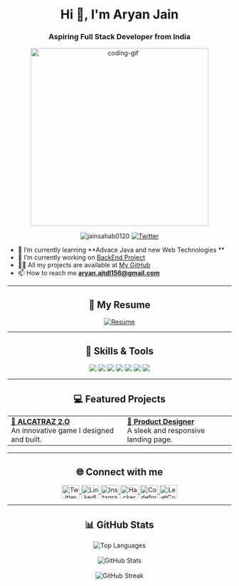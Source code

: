 <h1 align="center">Hi 👋, I'm Aryan Jain</h1>
<h3 align="center">Aspiring Full Stack Developer from India</h3>

<p align="center">
  <img src="https://media.giphy.com/media/qgQUggAC3Pfv687qPC/giphy.gif" width="400" alt="coding-gif" />
</p>

<p align="center">
  <img src="https://komarev.com/ghpvc/?username=jainsahab0120&label=Profile%20views&color=0e75b6&style=flat" alt="jainsahab0120" />
  <a href="https://twitter.com/jainsahab_0310" target="blank">
    <img src="https://img.shields.io/twitter/follow/jainsahab_0310?logo=twitter&style=for-the-badge" alt="Twitter" />
  </a>
</p>

- 🌱 I’m currently learning **Advace Java and new Web Technologies **
- 🔭 I’m currently working on [BackEnd Project]()
- 👨‍💻 All my projects are available at [My GitHub](https://github.com/jainsahab0120)
- 📫 How to reach me **aryan.ajtdl156@gmail.com**

---

<h2 align="center">📄 My Resume</h2>

<p align="center">
  <a href="https://aryan-jain-port-folio-with-react.vercel.app/" target="_blank">
    <img src="https://img.shields.io/badge/Resume-View%20Now-brightgreen?style=for-the-badge" alt="Resume" />
  </a>
</p>

---

<h2 align="center">🚀 Skills & Tools</h2>

<p align="center">
  <img src="https://img.shields.io/badge/Code-C-informational?style=flat&logo=c&color=2bbc8a" />
  <img src="https://img.shields.io/badge/Code-Java-informational?style=flat&logo=java&color=2bbc8a" />
  <img src="https://img.shields.io/badge/Code-CSS3-informational?style=flat&logo=css3&color=2bbc8a" />
  <img src="https://img.shields.io/badge/Code-JavaScript-informational?style=flat&logo=javascript&color=2bbc8a" />
  <img src="https://img.shields.io/badge/Code-HTML5-informational?style=flat&logo=html5&color=2bbc8a" />
  <img src="https://img.shields.io/badge/Tools-MySQL-informational?style=flat&logo=mysql&color=2bbc8a" />
  <img src="https://img.shields.io/badge/Tools-Python-informational?style=flat&logo=python&color=2bbc8a" />
</p>

---

<h2 align="center">💻 Featured Projects</h2>

<table align="center">
  <tr>
    <td><a href="https://github.com/jainsahab0120/ALCATRAZ-2.O"><b>🔐 ALCATRAZ 2.O</b></a><br>An innovative game I designed and built.</td>
    <td><a href="https://github.com/jainsahab0120/ProductDesigner_LandingPage"><b>🎨 Product Designer</b></a><br>A sleek and responsive landing page.</td>
  </tr>
  <tr>
<!--     <td><a href="https://github.com/jainsahab0120/Sample-Project"><b>📂 Sample Project</b></a><br>A demonstration of my skills in Java and JavaScript.</td> -->
<!--     <td><a href="https://github.com/jainsahab0120/automation"><b>🤖 Automation Scripts</b></a><br>Python automation scripts built with Selenium.</td> -->
  </tr>
</table>

---

<h2 align="center">🌐 Connect with me</h2>

<p align="center">
  <a href="https://twitter.com/jainsahab_0310" target="_blank">
    <img align="center" src="https://raw.githubusercontent.com/rahuldkjain/github-profile-readme-generator/master/src/images/icons/Social/twitter.svg" alt="Twitter" height="30" width="40" />
  </a>
  <a href="https://linkedin.com/in/aryan-jain-1a73b424a" target="_blank">
    <img align="center" src="https://raw.githubusercontent.com/rahuldkjain/github-profile-readme-generator/master/src/images/icons/Social/linked-in-alt.svg" alt="LinkedIn" height="30" width="40" />
  </a>
  <a href="https://instagram.com/jainsahab_0210" target="_blank">
    <img align="center" src="https://raw.githubusercontent.com/rahuldkjain/github-profile-readme-generator/master/src/images/icons/Social/instagram.svg" alt="Instagram" height="30" width="40" />
  </a>
  <a href="https://www.hackerrank.com/@aryan_jain_0210" target="_blank">
    <img align="center" src="https://raw.githubusercontent.com/rahuldkjain/github-profile-readme-generator/master/src/images/icons/Social/hackerrank.svg" alt="HackerRank" height="30" width="40" />
  </a>
  <a href="https://codeforces.com/profile/jainsahab_0210" target="_blank">
    <img align="center" src="https://raw.githubusercontent.com/rahuldkjain/github-profile-readme-generator/master/src/images/icons/Social/codeforces.svg" alt="Codeforces" height="30" width="40" />
  </a>
  <a href="https://www.leetcode.com/jainsahab_0210" target="_blank">
    <img align="center" src="https://raw.githubusercontent.com/rahuldkjain/github-profile-readme-generator/master/src/images/icons/Social/leet-code.svg" alt="LeetCode" height="30" width="40" />
  </a>
</p>

---

<h2 align="center">📊 GitHub Stats</h2>

<p align="center">
  <img src="https://github-readme-stats.vercel.app/api/top-langs?username=jainsahab0120&show_icons=true&locale=en&layout=compact" alt="Top Languages" />
  <br><br>
  <img src="https://github-readme-stats.vercel.app/api?username=jainsahab0120&show_icons=true&locale=en" alt="GitHub Stats" />
  <br><br>
  <img src="https://github-readme-streak-stats.herokuapp.com/?user=jainsahab0120" alt="GitHub Streak" />
</p>


